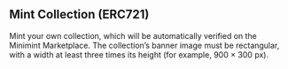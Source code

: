 <div className='content-right'>
<!-- <img src='/icons/ethereum-light.svg'> -->

## Mint Collection (ERC721)

Mint your own collection, which will be automatically verified on the Minimint Marketplace. The collection’s banner image must be rectangular, with a width at least three times its height (for example, 900 × 300 px).

</div>